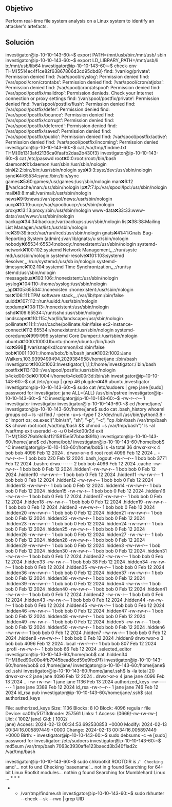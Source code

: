 ## Objetivo
Perform real-time file system analysis on a Linux system to identify an attacker's artefacts.
## Solución
investigator@ip-10-10-143-60:~$ export PATH=/mnt/usb/bin:/mnt/usb/
sbin
investigator@ip-10-10-143-60:~$ export LD_LIBRARY_PATH=/mnt/usb/li
b:/mnt/usb/lib64
investigator@ip-10-10-143-60:~$ check-env
THM{5514ec4f1ce82f63867806d3cd95dbd8}
find: ‘/var/log/private’: Permission denied
find: ‘/var/spool/rsyslog’: Permission denied
find: ‘/var/spool/cron/crontabs’: Permission denied
find: ‘/var/spool/cron/atjobs’: Permission denied
find: ‘/var/spool/cron/atspool’: Permission denied
find: ‘/var/spool/postfix/maildrop’: Permission denieds. Check your Internet connection or proxy settings
find: ‘/var/spool/postfix/private’: Permission denied
find: ‘/var/spool/postfix/flush’: Permission denied
find: ‘/var/spool/postfix/defer’: Permission denied
find: ‘/var/spool/postfix/bounce’: Permission denied
find: ‘/var/spool/postfix/corrupt’: Permission denied
find: ‘/var/spool/postfix/deferred’: Permission denied
find: ‘/var/spool/postfix/saved’: Permission denied
find: ‘/var/spool/postfix/public’: Permission denied
find: ‘/var/spool/postfix/active’: Permission denied
find: ‘/var/spool/postfix/incoming’: Permission denied
investigator@ip-10-10-143-60:~$ cat /var/tmp/findme.txt
THM{0b1313afd2136ca0faafb2daa2b430f3}
investigator@ip-10-10-143-60:~$ cat /etc/passwd
root:x:0:0:root:/root:/bin/bash
daemon:x:1:1:daemon:/usr/sbin:/usr/sbin/nologin
bin:x:2:2:bin:/bin:/usr/sbin/nologin
sys:x:3:3:sys:/dev:/usr/sbin/nologin
sync:x:4:65534:sync:/bin:/bin/sync
games:x:5:60:games:/usr/games:/usr/sbin/nologin
man:x:6:12:man:/var/cache/man:/usr/sbin/nologin
lp:x:7:7:lp:/var/spool/lpd:/usr/sbin/nologin
mail:x:8:8:mail:/var/mail:/usr/sbin/nologin
news:x:9:9:news:/var/spool/news:/usr/sbin/nologin
uucp:x:10:10:uucp:/var/spool/uucp:/usr/sbin/nologin
proxy:x:13:13:proxy:/bin:/usr/sbin/nologin
www-data:x:33:33:www-data:/var/www:/usr/sbin/nologin
backup:x:34:34:backup:/var/backups:/usr/sbin/nologin
list:x:38:38:Mailing List Manager:/var/list:/usr/sbin/nologin
irc:x:39:39:ircd:/var/run/ircd:/usr/sbin/nologin
gnats:x:41:41:Gnats Bug-Reporting System (admin):/var/lib/gnats:/u
sr/sbin/nologin
nobody:x:65534:65534:nobody:/nonexistent:/usr/sbin/nologin
systemd-network:x:100:102:systemd Network Management,,,:/run/syste
md:/usr/sbin/nologin
systemd-resolve:x:101:103:systemd Resolver,,,:/run/systemd:/usr/sb
in/nologin
systemd-timesync:x:102:104:systemd Time Synchronization,,,:/run/sy
stemd:/usr/sbin/nologin
messagebus:x:103:106::/nonexistent:/usr/sbin/nologin
syslog:x:104:110::/home/syslog:/usr/sbin/nologin
_apt:x:105:65534::/nonexisten
:/nonexistent:/usr/sbin/nologin
tss:x:106:111:TPM software stack,,,:/var/lib/tpm:/bin/false
uuidd:x:107:112::/run/uuidd:/usr/sbin/nologin
tcpdump:x:108:113::/nonexistent:/usr/sbin/nologin
sshd:x:109:65534::/run/sshd:/usr/sbin/nologin
landscape:x:110:115::/var/lib/landscape:/usr/sbin/nologin
pollinate:x:111:1::/var/cache/pollinate:/bin/false
ec2-instance-connect:x:112:65534::/nonexistent:/usr/sbin/nologin
systemd-coredump:x:999:999:systemd Core Dumper:/:/usr/sbin/nologin
ubuntu:x:1000:1000:Ubuntu:/home/ubuntu:/bin/bash
lxd:x:998:100::/var/snap/lxd/common/lxd:/bin/false
bob:x:1001:1001::/home/bob:/bin/bash
jane:x:1002:1002:Jane Walkers,103,9399499494,2029384958:/home/jane
:/bin/bash
investigator:x:1003:1003:Investigator,1,1,1,1:/home/investigator:/
bin/bash
postfix:x:113:120::/var/spool/postfix:/usr/sbin/nologin
b4ckd00r3d:x:0:1004::/home/b4ckd00r3d:/bin/sh
investigator@ip-10-10-143-60:~$ cat /etc/group | grep 46
plugdev:x:46:ubuntu,investigator
investigator@ip-10-10-143-60:~$ sudo cat /etc/sudoers | grep jane
[sudo] password for investigator: 
jane ALL=(ALL) /usr/bin/pstree
investigator@ip-10-10-143-60:~$ ^C
investigator@ip-10-10-143-60:~$ 
-rw-r--r-- 1 investigator investigator
investigator@ip-10-10-143-60:~$ cd /home/jane/
investigator@ip-10-10-143-60:/home/jane$ sudo cat .bash_history 
whoami
groups
cd ~
ls -al
find / -perm -u=s -type f 2>/dev/null
/usr/bin/python3.8 -c 'import os; os.execl("/bin/sh", "sh", "-p", 
"-c", "cp /bin/bash /var/tmp/bash && chown root:root /var/tmp/bash
 && chmod +s /var/tmp/bash")'
ls -al /var/tmp
exit
useradd -o -u 0 b4ckd00r3d
exit
THM{f38279ab9c6af1215815e5f7bbad891b}
investigator@ip-10-10-143-60:/home/jane$ cd /home/bob/
investigator@ip-10-10-143-60:/home/bob$ ^C
investigator@ip-10-10-143-60:/home/bob$ ls -la
total 36
drwxr-xr-x 4 bob  bob  4096 Feb 12  2024 .
drwxr-xr-x 6 root root 4096 Feb 12  2024 ..
-rw-r--r-- 1 bob  bob   220 Feb 12  2024 .bash_logout
-rw-r--r-- 1 bob  bob  3771 Feb 12  2024 .bashrc
drwx------ 2 bob  bob  4096 Feb 12  2024 .cache
-rw-rw-r-- 1 bob  bob     0 Feb 12  2024 .hidden1
-rw-rw-r-- 1 bob  bob     0 Feb 12  2024 .hidden10
-rw-rw-r-- 1 bob  bob     0 Feb 12  2024 .hidden11
-rw-rw-r-- 1 bob  bob     0 Feb 12  2024 .hidden12
-rw-rw-r-- 1 bob  bob     0 Feb 12  2024 .hidden13
-rw-rw-r-- 1 bob  bob     0 Feb 12  2024 .hidden14
-rw-rw-r-- 1 bob  bob     0 Feb 12  2024 .hidden15
-rw-rw-r-- 1 bob  bob     0 Feb 12  2024 .hidden16
-rw-rw-r-- 1 bob  bob     0 Feb 12  2024 .hidden17
-rw-rw-r-- 1 bob  bob     0 Feb 12  2024 .hidden18
-rw-rw-r-- 1 bob  bob     0 Feb 12  2024 .hidden19
-rw-rw-r-- 1 bob  bob     0 Feb 12  2024 .hidden2
-rw-rw-r-- 1 bob  bob     0 Feb 12  2024 .hidden20
-rw-rw-r-- 1 bob  bob     0 Feb 12  2024 .hidden21
-rw-rw-r-- 1 bob  bob     0 Feb 12  2024 .hidden22
-rw-rw-r-- 1 bob  bob     0 Feb 12  2024 .hidden23
-rw-rw-r-- 1 bob  bob     0 Feb 12  2024 .hidden24
-rw-rw-r-- 1 bob  bob     0 Feb 12  2024 .hidden25
-rw-rw-r-- 1 bob  bob     0 Feb 12  2024 .hidden26
-rw-rw-r-- 1 bob  bob     0 Feb 12  2024 .hidden27
-rw-rw-r-- 1 bob  bob     0 Feb 12  2024 .hidden28
-rw-rw-r-- 1 bob  bob     0 Feb 12  2024 .hidden29
-rw-rw-r-- 1 bob  bob     0 Feb 12  2024 .hidden3
-rw-rw-r-- 1 bob  bob     0 Feb 12  2024 .hidden30
-rw-rw-r-- 1 bob  bob     0 Feb 12  2024 .hidden31
-rw-rw-r-- 1 bob  bob     0 Feb 12  2024 .hidden32
-rw-rw-r-- 1 bob  bob     0 Feb 12  2024 .hidden33
-rw-rw-r-- 1 bob  bob    38 Feb 12  2024 .hidden34
-rw-rw-r-- 1 bob  bob     0 Feb 12  2024 .hidden35
-rw-rw-r-- 1 bob  bob     0 Feb 12  2024 .hidden36
-rw-rw-r-- 1 bob  bob     0 Feb 12  2024 .hidden37
-rw-rw-r-- 1 bob  bob     0 Feb 12  2024 .hidden38
-rw-rw-r-- 1 bob  bob     0 Feb 12  2024 .hidden39
-rw-rw-r-- 1 bob  bob     0 Feb 12  2024 .hidden4
-rw-rw-r-- 1 bob  bob     0 Feb 12  2024 .hidden40
-rw-rw-r-- 1 bob  bob     0 Feb 12  2024 .hidden41
-rw-rw-r-- 1 bob  bob     0 Feb 12  2024 .hidden42
-rw-rw-r-- 1 bob  bob     0 Feb 12  2024 .hidden43
-rw-rw-r-- 1 bob  bob     0 Feb 12  2024 .hidden44
-rw-rw-r-- 1 bob  bob     0 Feb 12  2024 .hidden45
-rw-rw-r-- 1 bob  bob     0 Feb 12  2024 .hidden46
-rw-rw-r-- 1 bob  bob     0 Feb 12  2024 .hidden47
-rw-rw-r-- 1 bob  bob     0 Feb 12  2024 .hidden48
-rw-rw-r-- 1 bob  bob     0 Feb 12  2024 .hidden49
-rw-rw-r-- 1 bob  bob     0 Feb 12  2024 .hidden5
-rw-rw-r-- 1 bob  bob     0 Feb 12  2024 .hidden50
-rw-rw-r-- 1 bob  bob     0 Feb 12  2024 .hidden6
-rw-rw-r-- 1 bob  bob     0 Feb 12  2024 .hidden7
-rw-rw-r-- 1 bob  bob     0 Feb 12  2024 .hidden8
-rw-rw-r-- 1 bob  bob     0 Feb 12  2024 .hidden9
drwxrwxr-x 3 bob  bob  4096 Feb 12  2024 .local
-rw-r--r-- 1 bob  bob   807 Feb 12  2024 .profi
-rw-rw-r-- 1 bob  bob    66 Feb 12  2024 .selected_editor
investigator@ip-10-10-143-60:/home/bob$ cat .hidden34
THM{6ed90e00e4fb7945bead8cd59e9fcd7f}
investigator@ip-10-10-143-60:/home/bob$ cd /home/jane/
investigator@ip-10-10-143-60:/home/jane$ cd .ssh/
investigator@ip-10-10-143-60:/home/jane/.ssh$ ls -la
total 20
drwxr-xr-x 2 jane jane 4096 Feb 12  2024 .
drwxr-xr-x 4 jane jane 4096 Feb 13  2024 ..
-rw-rw-rw- 1 jane jane 1136 Feb 13  2024 authorized_keys
-rw------- 1 jane jane 3389 Feb 12  2024 id_rsa
-rw-r--r-- 1 jane jane  746 Feb 12  2024 id_rsa.pub
investigator@ip-10-10-143-60:/home/jane/.ssh$ stat authorized_keys
 
  File: authorized_keys
  Size: 1136      Blocks: 8          IO Block: 4096   regula
r file
Device: ca01h/51713dInode: 257561      Links: 1
Access: (0666/-rw-rw-rw-)  Uid: ( 1002/    jane)   Gid: ( 1002/   
 jane)
Access: 2024-02-13 00:34:53.692530853 +0000
Modify: 2024-02-13 00:34:16.005897449 +0000
Change: 2024-02-13 00:34:16.005897449 +0000
 Birth: -
 investigator@ip-10-10-143-60:~$ sudo debsums -c -e
[sudo] password for investigator: 
/etc/sudoers
investigator@ip-10-10-143-60:~$ md5sum /var/tmp/bash
7063c3930affe123baecd3b340f1ad2c  /var/tmp/bash

investigator@ip-10-10-143-60:~$ sudo chkrootkit
ROOTDIR is `/'
Checking `amd'...                                           not fo
und
Checking `basename'...                                      not in
g found
Searching for 64-bit Linux Rootkit modules...               nothin
g found
Searching for Mumblehard Linux ...                          * * * 
* * /var/tmp/findme.sh
investigator@ip-10-10-143-60:~$ sudo rkhunter --check --sk --rwo |
 grep UID